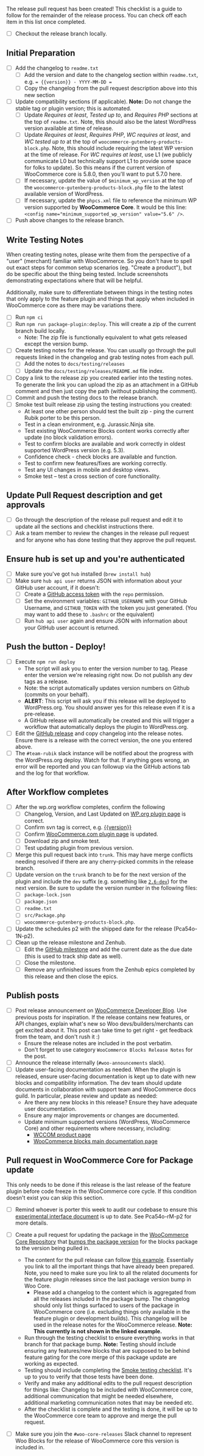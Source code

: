 The release pull request has been created! This checklist is a guide to follow for the remainder of the release process. You can check off each item in this list once completed.

* [ ] Checkout the release branch locally.

## Initial Preparation
* [ ] Add the changelog to `readme.txt`
  * [ ] Add the version and date to the changelog section within `readme.txt`, e.g. `= {{version}} - YYYY-MM-DD =`
  * [ ] Copy the changelog from the pull request description above into this new section
* [ ] Update compatibility sections (if applicable). __Note:__ Do not change the stable tag or plugin version; this is automated.
  * [ ] Update _Requires at least_, _Tested up to_, and _Requires PHP_ sections at the top of `readme.txt`. Note, this should also be the latest WordPress version available at time of release.
  * [ ] Update _Requires at least_, _Requires PHP_, _WC requires at least_, and _WC tested up to_ at the top of `woocommerce-gutenberg-products-block.php`. Note, this should include requiring the latest WP version at the time of release. For _WC requires at least_, use L1 (we publicly communicate L0 but technically support L1 to provide some space for folks to update). So this means if the current version of WooCommerce core is 5.8.0, then you'll want to put 5.7.0 here.
  * [ ] If necessary, update the value of `$minimum_wp_version` at the top of the `woocommerce-gutenberg-products-block.php` file to the latest available version of WordPress.
  * [ ] If necessary, update the `phpcs.xml` file to reference the minimum WP version supported by **WooCommerce Core**. It would be this line: `<config name="minimum_supported_wp_version" value="5.6" />`.
* [ ] Push above changes to the release branch.

## Write Testing Notes

When creating testing notes, please write them from the perspective of a "user" (merchant) familiar with WooCommerce. So you don't have to spell out exact steps for common setup scenarios (eg. "Create a product"), but do be specific about the thing being tested. Include screenshots demonstrating expectations where that will be helpful.

Additionally, make sure to differentiate between things in the testing notes that only apply to the feature plugin and things that apply when included in WooCommerce core as there may be variations there.

* [ ] Run `npm ci`
* [ ] Run `npm run package-plugin:deploy`. This will create a zip of the current branch build locally.
  *  Note: The zip file is functionally equivalent to what gets released except the version bump.
* [ ] Create testing notes for the release. You can usually go through the pull requests linked in the changelog and grab testing notes from each pull.
  * [ ] Add the notes to `docs/testing/releases`
  * [ ] Update the `docs/testing/releases/README.md` file index.
* [ ] Copy a link to the release zip you created earlier into the testing notes. To generate the link you can upload the zip as an attachment in a GitHub comment and then just copy the path (without publishing the comment).
* [ ] Commit and push the testing docs to the release branch.
* [ ] Smoke test built release zip using the testing instructions you created:
  * At least one other person should test the built zip - ping the current Rubik porter to be this person.
  * Test in a clean environment, e.g. Jurassic.Ninja site.
  * Test existing WooCommerce Blocks content works correctly after update (no block validation errors).
  * Test to confirm blocks are available and work correctly in oldest supported WordPress version (e.g. 5.3).
  * Confidence check - check blocks are available and function.
  * Test to confirm new features/fixes are working correctly.
  * Test any UI changes in mobile and desktop views.
  * Smoke test – test a cross section of core functionality.

## Update Pull Request description and get approvals

* [ ] Go through the description of the release pull request and edit it to update all the sections and checklist instructions there.
* [ ] Ask a team member to review the changes in the release pull request and for anyone who has done testing that they approve the pull request.

## Ensure hub is set up and you're authenticated
* [ ] Make sure you've got `hub` installed (`brew install hub`)
* [ ] Make sure `hub api user` returns JSON with information about your GitHub user account, if it doesn't:
  * [ ] Create a [GitHub access token](https://github.com/settings/tokens) with the `repo` permission.
  * [ ] Set the environment variables: `GITHUB_USERNAME` with your GitHub Username, and `GITHUB_TOKEN` with the token you just generated. (You may want to add these to `.bashrc` or the equivalent)
  * [ ] Run `hub api user` again and ensure JSON with information about your GitHub user account is returned.

## Push the button - Deploy!

* [ ] Execute `npm run deploy`
  * The script will ask you to enter the version number to tag. Please enter the version we're releasing right now. Do not publish any dev tags as a release.
  * Note: the script automatically updates version numbers on Github (commits on your behalf).
  * **ALERT**: This script will ask you if this release will be deployed to WordPress.org. You should answer yes for this release even if it is a pre-release.
  * A GitHub release will automatically be created and this will trigger a workflow that automatically deploys the plugin to WordPress.org.
* [ ] Edit the [GitHub release](https://github.com/woocommerce/woocommerce-gutenberg-products-block/releases) and copy changelog into the release notes. Ensure there is a release with the correct version, the one you entered above.
* [ ] The `#team-rubik` slack instance will be notified about the progress with the WordPress.org deploy. Watch for that. If anything goes wrong, an error will be reported and you can followup via the GitHub actions tab and the log for that workflow.

## After Workflow completes

* [ ] After the wp.org workflow completes, confirm the following
  * [ ] Changelog, Version, and Last Updated on [WP.org plugin page](https://wordpress.org/plugins/woo-gutenberg-products-block/) is correct.
  * [ ] Confirm svn tag is correct, e.g. [{{version}}](https://plugins.svn.wordpress.org/woo-gutenberg-products-block/tags/{{version}}/)
  * [ ] Confirm [WooCommerce.com plugin page](https://woocommerce.com/products/woocommerce-gutenberg-products-block/) is updated.
  * [ ] Download zip and smoke test.
  * [ ] Test updating plugin from previous version.
* [ ] Merge this pull request back into `trunk`. This may have merge conflicts needing resolved if there are any cherry-picked commits in the release branch.
* [ ] Update version on the `trunk` branch to be for the next version of the plugin and include the `dev` suffix (e.g. something like [`2.6-dev`](https://github.com/woocommerce/woocommerce-gutenberg-products-block/commit/e27f053e7be0bf7c1d376f5bdb9d9999190ce158)) for the next version. Be sure to update the version number in the following files:
    * [ ] `package-lock.json`
    * [ ] `package.json`
    * [ ] `readme.txt`
    * [ ] `src/Package.php`
    * [ ] `woocommerce-gutenberg-products-block.php`.
* [ ] Update the schedules p2 with the shipped date for the release (Pca54o-1N-p2).
* [ ] Clean up the release milestone and Zenhub.
  * [ ] Edit the [GitHub milestone](https://github.com/woocommerce/woocommerce-gutenberg-products-block/milestones) and add the current date as the due date (this is used to track ship date as well).
  * [ ] Close the milestone.
  * [ ] Remove any unfinished issues from the Zenhub epics completed by this release and then close the epics.

## Publish posts

* [ ] Post release announcement on [WooCommerce Developer Blog](https://developer.woocommerce.com/category/release-post/woocommerce-blocks-release-notes/). Use previous posts for inspiration. If the release contains new features, or API changes, explain what's new so Woo devs/builders/merchants can get excited about it. This post can take time to get right - get feedback from the team, and don't rush it :)
  - Ensure the release notes are included in the post verbatim.
  - Don't forget to use category `WooCommerce Blocks Release Notes` for the post.
* [ ] Announce the release internally (`#woo-announcements` slack).
* [ ] Update user-facing documentation as needed. When the plugin is released, ensure user-facing documentation is kept up to date with new blocks and compatibility information. The dev team should update documents in collaboration with support team and WooCommerce docs guild. In particular, please review and update as needed:
  - Are there any new blocks in this release? Ensure they have adequate user documentation.
  - Ensure any major improvements or changes are documented.
  - Update minimum supported versions (WordPress, WooCommerce Core) and other requirements where necessary, including:
    - [WCCOM product page](https://woocommerce.com/products/woocommerce-gutenberg-products-block/)
    - [WooCommerce blocks main documentation page](https://docs.woocommerce.com/document/woocommerce-blocks/)

## Pull request in WooCommerce Core for Package update

This only needs to be done if this release is the last release of the feature plugin before code freeze in the WooCommerce core cycle. If this condition doesn't exist you can skip this section.

* [ ] Remind whoever is porter this week to audit our codebase to ensure this [experimental interface document](https://github.com/woocommerce/woocommerce-gutenberg-products-block/blob/trunk/docs/blocks/feature-flags-and-experimental-interfaces.md) is up to date. See Pca54o-rM-p2 for more details.
* [ ] Create a pull request for updating the package in the [WooCommerce Core Repository](https://github.com/woocommerce/woocommerce/) that [bumps the package version](https://github.com/woocommerce/woocommerce/blob/master/composer.json) for the blocks package to the version being pulled in.
  * The content for the pull release can follow [this example](https://github.com/woocommerce/woocommerce/pull/27676). Essentially you link to all the important things that have already been prepared. Note, you need to make sure you link to all the related documents for the feature plugin releases since the last package version bump in Woo Core.
      * Please add a changelog to the content which is aggregated from all the releases included in the package bump. The changelog should only list things surfaced to users of the package in WooCommerce core (i.e. excluding things only available in the feature plugin or development builds). This changelog will be used in the release notes for the WooCommerce release. **Note: This currently is not shown in the linked example.**
  * Run through the testing checklist to ensure everything works in that branch for that package bump. **Note:** Testing should include ensuring any features/new blocks that are supposed to be behind feature gating for the core merge of this package update are working as expected.
  * Testing should include completing the [Smoke testing checklist](https://github.com/woocommerce/woocommerce-gutenberg-products-block/blob/trunk/docs/testing/smoke-testing.md). It's up to you to verify that those tests have been done.
  * Verify and make any additional edits to the pull request description for things like: Changelog to be included with WooCommerce core, additional communication that might be needed elsewhere, additional marketing communication notes that may be needed etc.
  * After the checklist is complete and the testing is done, it will be up to the WooCommerce core team to approve and merge the pull request.
* [ ] Make sure you join the `#woo-core-releases` Slack channel to represent Woo Blocks for the release of WooCommerce core this version is included in.


